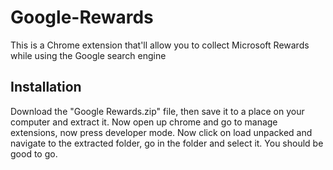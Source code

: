 # Google-Rewards

This is a Chrome extension that'll 
allow you to collect Microsoft Rewards 
while using the Google search engine

## Installation

Download the "Google Rewards.zip" file, then save it to a place on your computer and extract it.  Now open up chrome and go to manage extensions, now press developer mode. Now click on load unpacked and navigate to the extracted folder, go in the folder and select it. You should be good to go.
